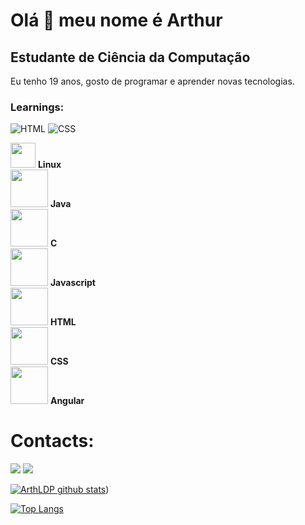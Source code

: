 Olá 👋 meu nome é Arthur
==========================

Estudante de Ciência da Computação
-----------------------------

Eu tenho 19 anos, gosto de programar e aprender novas tecnologias.

### Learnings:
![HTML](https://img.shields.io/badge/Html-f20707?style=for-the-badge&logo=java&logoColor=blue)
![CSS](https://img.shields.io/badge/Css-f20707?style=for-the-badge&logo=java&logoColor=blue)

<div>
  <img style="height: 40px; width: 40px;" src="https://cdn.jsdelivr.net/gh/devicons/devicon@latest/icons/linux/linux-original.svg" />
  <b>Linux</b>
</div>

<div>
  <img style="height: 60px; width: 60px;" src="https://cdn.jsdelivr.net/gh/devicons/devicon@latest/icons/java/java-original-wordmark.svg"/>
  <b>Java</b>
</div>

<div>
  <img style="height: 60px; width: 60px;" src="https://cdn.jsdelivr.net/gh/devicons/devicon@latest/icons/c/c-original.svg"/>
  <b>C</b>
</div>

<div>
  <img style="height: 60px; width: 60px;" src="https://cdn.jsdelivr.net/gh/devicons/devicon@latest/icons/javascript/javascript-original.svg"/>
  <b>Javascript</b>
</div>

<div>
  <img style="height: 60px; width: 60px;" src="https://cdn.jsdelivr.net/gh/devicons/devicon@latest/icons/html5/html5-original-wordmark.svg"/>
  <b>HTML</b>
</div>

<div>
  <img style="height: 60px; width: 60px;" src="https://cdn.jsdelivr.net/gh/devicons/devicon@latest/icons/css3/css3-original-wordmark.svg"/>
  <b>CSS</b>
</div>

<div>
  <img style="height: 60px; width: 60px;" src="https://cdn.jsdelivr.net/gh/devicons/devicon@latest/icons/angular/angular-original.svg"/>
  <b>Angular</b>
</div>

# Contacts:
<div>
<a href = "arthurlourencodp@gmail.com"><img src="https://img.shields.io/badge/Gmail-D14836?style=for-the-badge&logo=gmail&logoColor=white" target="_blank"></a>
<a href= "https://www.linkedin.com/in/arthur-pessoa-914406235/" target="_blank"><img src="https://img.shields.io/badge/-LinkedIn-%230077B5?style=for-the-badge&logo=linkedin&logoColor=white" target="_blank"></a> 
</div>


[![ArthLDP github stats](https://github-readme-stats.vercel.app/api?username=ArthLDP&show_icons=true&title_color=fff&icon_color=37aaff&text_color=f8f8f2&bg_color=171c24&count_private=true)](https://github.com/ArthLDP))

[![Top Langs](https://github-readme-stats.vercel.app/api/top-langs/?username=ArthLDP&layout=compact&title_color=fff&text_color=f8f8f2&hide=java&bg_color=171c24)](https://github.com/ArthLDP)
